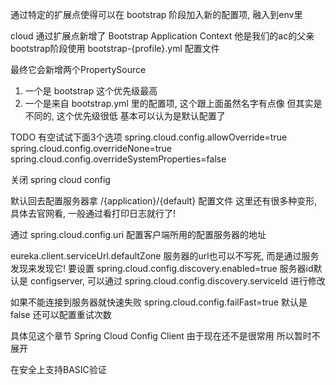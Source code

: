 通过特定的扩展点使得可以在 bootstrap 阶段加入新的配置项, 融入到env里

cloud 通过扩展点新增了 Bootstrap  Application Context
他是我们的ac的父亲
bootstrap阶段使用 bootstrap-{profile}.yml 配置文件

最终它会新增两个PropertySource
1. 一个是 bootstrap 这个优先级最高
2. 一个是来自 bootstrap.yml 里的配置项, 这个跟上面虽然名字有点像 但其实是不同的, 这个优先级很低 基本可以认为是默认配置了



TODO 有空试试下面3个选项
spring.cloud.config.allowOverride=true
spring.cloud.config.overrideNone=true
spring.cloud.config.overrideSystemProperties=false

关闭 spring cloud config

默认回去配置服务器拿 /{application}/{default} 配置文件
这里还有很多种变形, 具体去官网看, 一般通过看打印日志就行了!

通过 spring.cloud.config.uri 配置客户端所用的配置服务器的地址


eureka.client.serviceUrl.defaultZone
服务器的url也可以不写死, 而是通过服务发现来发现它!
要设置 spring.cloud.config.discovery.enabled=true
服务器id默认是 configserver, 可以通过 spring.cloud.config.discovery.serviceId 进行修改

如果不能连接到服务器就快速失败
spring.cloud.config.failFast=true 默认是false
还可以配置重试次数


具体见这个章节 Spring Cloud Config Client
由于现在还不是很常用 所以暂时不展开

在安全上支持BASIC验证



